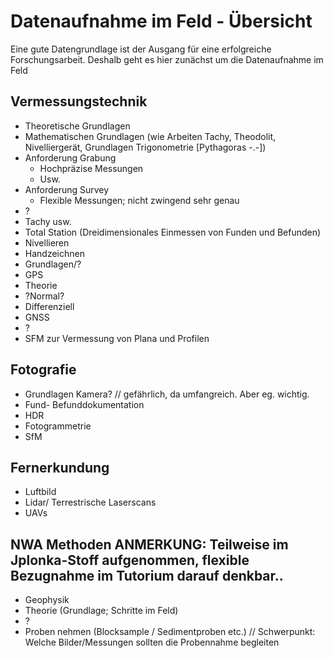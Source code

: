 # Datenaufnahme im Feld - Übersicht
Eine gute Datengrundlage ist der Ausgang für eine erfolgreiche Forschungsarbeit. Deshalb geht es hier zunächst um die Datenaufnahme im Feld
## Vermessungstechnik
*	Theoretische Grundlagen
  *	Mathematischen Grundlagen (wie Arbeiten Tachy, Theodolit, Nivelliergerät, Grundlagen Trigonometrie [Pythagoras -.-])
  *	Anforderung Grabung
    *	Hochpräzise Messungen
    *	Usw.
  *	Anforderung Survey
    *	Flexible Messungen; nicht zwingend sehr genau
  *	?
*	Tachy usw.
  *	Total Station (Dreidimensionales Einmessen von Funden und Befunden)
  *	Nivellieren
  *	Handzeichnen
  *	Grundlagen/?
*	GPS
  *	Theorie
  *	?Normal?
  *	Differenziell
  *	GNSS
  *	?
* SFM zur Vermessung von Plana und Profilen
   
##	Fotografie
*	Grundlagen Kamera? // gefährlich, da umfangreich. Aber eg. wichtig.
*	Fund- Befunddokumentation
*	HDR
*	Fotogrammetrie
*	SfM
##	Fernerkundung
*	Luftbild
*	Lidar/ Terrestrische Laserscans
*	UAVs
##	NWA Methoden	ANMERKUNG: Teilweise im Jplonka-Stoff aufgenommen, flexible Bezugnahme im Tutorium darauf denkbar.. 
*	Geophysik
  *	Theorie (Grundlage; Schritte im Feld)
*	?
*	Proben nehmen (Blocksample / Sedimentproben etc.) // Schwerpunkt:  Welche Bilder/Messungen sollten die Probennahme begleiten 